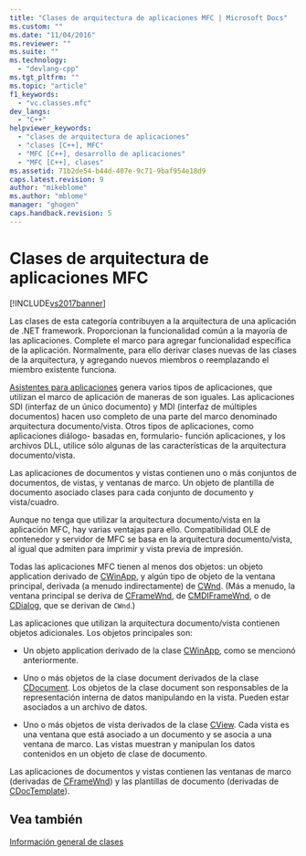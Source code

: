 ```yaml
---
title: "Clases de arquitectura de aplicaciones MFC | Microsoft Docs"
ms.custom: ""
ms.date: "11/04/2016"
ms.reviewer: ""
ms.suite: ""
ms.technology: 
  - "devlang-cpp"
ms.tgt_pltfrm: ""
ms.topic: "article"
f1_keywords: 
  - "vc.classes.mfc"
dev_langs: 
  - "C++"
helpviewer_keywords: 
  - "clases de arquitectura de aplicaciones"
  - "clases [C++], MFC"
  - "MFC [C++], desarrollo de aplicaciones"
  - "MFC [C++], clases"
ms.assetid: 71b2de54-b44d-407e-9c71-9baf954e18d9
caps.latest.revision: 9
author: "mikeblome"
ms.author: "mblome"
manager: "ghogen"
caps.handback.revision: 5
---
```

# Clases de arquitectura de aplicaciones MFC
[!INCLUDE[vs2017banner](../assembler/inline/includes/vs2017banner.md)]

Las clases de esta categoría contribuyen a la arquitectura de una aplicación de .NET framework.  Proporcionan la funcionalidad común a la mayoría de las aplicaciones.  Complete el marco para agregar funcionalidad específica de la aplicación.  Normalmente, para ello derivar clases nuevas de las clases de la arquitectura, y agregando nuevos miembros o reemplazando el miembro existente funciona.  
  
 [Asistentes para aplicaciones](../mfc/reference/mfc-application-wizard.md) genera varios tipos de aplicaciones, que utilizan el marco de aplicación de maneras de son iguales.  Las aplicaciones SDI \(interfaz de un único documento\) y MDI \(interfaz de múltiples documentos\) hacen uso completo de una parte del marco denominado arquitectura documento\/vista.  Otros tipos de aplicaciones, como aplicaciones diálogo\- basadas en, formulario\- función aplicaciones, y los archivos DLL, utilice sólo algunas de las características de la arquitectura documento\/vista.  
  
 Las aplicaciones de documentos y vistas contienen uno o más conjuntos de documentos, de vistas, y ventanas de marco.  Un objeto de plantilla de documento asociado clases para cada conjunto de documento y vista\/cuadro.  
  
 Aunque no tenga que utilizar la arquitectura documento\/vista en la aplicación MFC, hay varias ventajas para ello.  Compatibilidad OLE de contenedor y servidor de MFC se basa en la arquitectura documento\/vista, al igual que admiten para imprimir y vista previa de impresión.  
  
 Todas las aplicaciones MFC tienen al menos dos objetos: un objeto application derivado de [CWinApp](../mfc/reference/cwinapp-class.md), y algún tipo de objeto de la ventana principal, derivada \(a menudo indirectamente\) de [CWnd](../mfc/reference/cwnd-class.md). \(Más a menudo, la ventana principal se deriva de [CFrameWnd](../mfc/reference/cframewnd-class.md), de [CMDIFrameWnd](../mfc/reference/cmdiframewnd-class.md), o de [CDialog](../mfc/reference/cdialog-class.md), que se derivan de `CWnd`.\)  
  
 Las aplicaciones que utilizan la arquitectura documento\/vista contienen objetos adicionales.  Los objetos principales son:  
  
-   Un objeto application derivado de la clase [CWinApp](../mfc/reference/cwinapp-class.md), como se mencionó anteriormente.  
  
-   Uno o más objetos de la clase document derivados de la clase [CDocument](../mfc/reference/cdocument-class.md).  Los objetos de la clase document son responsables de la representación interna de datos manipulando en la vista.  Pueden estar asociados a un archivo de datos.  
  
-   Uno o más objetos de vista derivados de la clase [CView](../mfc/reference/cview-class.md).  Cada vista es una ventana que está asociado a un documento y se asocia a una ventana de marco.  Las vistas muestran y manipulan los datos contenidos en un objeto de clase de documento.  
  
 Las aplicaciones de documentos y vistas contienen las ventanas de marco \(derivadas de [CFrameWnd](../mfc/reference/cframewnd-class.md)\) y las plantillas de documento \(derivadas de [CDocTemplate](../mfc/reference/cdoctemplate-class.md)\).  
  
## Vea también  
 [Información general de clases](../mfc/class-library-overview.md)